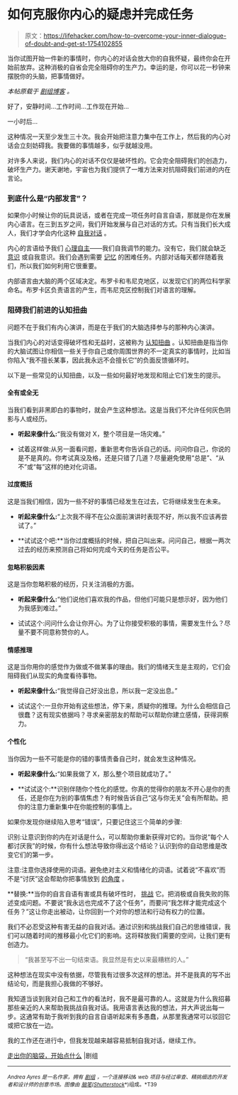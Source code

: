 # 如何克服你内心的疑虑并完成任务

> 原文：<https://lifehacker.com/how-to-overcome-your-inner-dialogue-of-doubt-and-get-st-1754102855>

当你试图开始一件新的事情时，你内心的对话会放大你的自我怀疑，最终你会在开始前放弃。这种消极的自省会完全阻碍你的生产力。幸运的是，你可以花一秒钟来摆脱你的头脑，把事情做好。



*本帖原载于* [*剧组博客*](http://blog.crew.co/get-out-of-your-head-and-start-something/) *。*

好了，安静时间…工作时间…工作现在开始…

一小时后…

这种情况一天至少发生三十次。我会开始把注意力集中在工作上，然后我的内心对话会立刻妨碍我。我要做的事情越多，似乎就越没用。

对许多人来说，我们内心的对话不仅仅是破坏性的。它会完全阻碍我们的创造力，破坏生产力。谢天谢地，宇宙也为我们提供了一堆方法来对抗阻碍我们前进的内在言论。

### 到底什么是“内部发言”？

如果你小时候让你的玩具说话，或者在完成一项任务时自言自语，那就是你在发展内心语言。在三到五岁之间，我们开始发展与自己对话的方式。只有当我们长大成人，我们才学会内化这种 [自我对话](http://www.scientificamerican.com/article/getting-to-know-the-voices-in-your-head/?page=1) 。

内心的言语给予我们 [心理自主](http://tap.sagepub.com/content/22/1/3.full.pdf+html)——我们自我调节的能力。没有它，我们就会缺乏 [意识](http://www.phonetique.uqam.ca/upload/Perrone-Bertolli_etal_main.pdf) 或自我意识。我们会遇到需要 [记忆](http://www.deepdyve.com/lp/elsevier/from-storage-to-manipulation-how-the-neural-correlates-of-verbal-boZh2EXd5t/9) 的困难任务。内部对话每天都伴随着我们，所以我们如何利用它很重要。

内部语言由大脑的两个区域决定。布罗卡和韦尼克地区，以发现它们的两位科学家命名。布罗卡区负责语言的产生，而韦尼克区控制我们对语言的理解。

### 阻碍我们前进的认知扭曲

问题不在于我们有内心演讲，而是在于我们的大脑选择参与的那种内心演讲。

当我们内心的对话变得破坏性和无益时，这被称为 [认知扭曲](http://psychcentral.com/lib/15-common-cognitive-distortions/0002153) 。认知扭曲是指当你的大脑试图让你相信一些关于你自己或你周围世界的不一定真实的事情时，比如当你陷入“我不擅长某事，因此我永远不会擅长它”的负面反馈循环时。

以下是一些常见的认知扭曲，以及一些如何最好地发现和阻止它们发生的提示。

#### 全有或全无

当我们看到非黑即白的事物时，就会产生这种想法。这是当我们不允许任何灰色阴影与人或经历。

*   **听起来像什么:**“我没有做对 X，整个项目是一场灾难。”

*   试着这样做:从另一面看问题，重新思考你告诉自己的话。问问你自己，你说的是不是真的。你考试真没及格，还是只错了几道？尽量避免使用“总是”、“从不”或“每”这样的绝对化词语。

#### 过度概括

这是当我们相信，因为一些不好的事情已经发生在过去，它将继续发生在未来。

*   **听起来像什么:**“上次我不得不在公众面前演讲时表现不好，所以我不应该再尝试了。”

*   **试试这个吧:**当你过度概括的时候，把自己叫出来。问问自己，根据一两次过去的经历来预测自己将如何完成今天的任务是否公平。

#### 忽略积极因素

这是当你忽略积极的经历，只关注消极的方面。

*   **听起来像什么:**“他们说他们喜欢我的作品，但他们可能只是想示好，因为他们为我感到难过。”

*   试试这个:问问什么会让你开心。为了让你接受积极的事情，需要发生什么？尽量不要不同意称赞你的人。

#### 情感推理

这是当你用你的感觉作为做或不做某事的理由。我们的情绪天生是主观的，它们会阻碍我们从现实的角度看待事物。

*   **听起来像什么:**“我觉得自己好没出息，所以我一定没出息。”

*   试试这个:一旦你开始有这些想法，停下来，质疑你的推理。为什么会相信自己很蠢？这有现实依据吗？寻求亲密朋友的帮助可以帮助你建立感情，获得洞察力。

#### 个性化

当你因为一些不可能是你的错的事情责备自己时，就会发生这种情况。

*   **听起来像什么:**“如果我做了 X，那么整个项目就成功了。”

*   **试试这个:**识别伴随你个性化的感觉。你真的觉得你的朋友不开心是你的责任，还是你在为别的事情焦虑？有时候告诉自己“这与你无关”会有所帮助。把你的注意力重新集中在你能控制的事情上。

如果你发现你继续陷入思考“错误”，只要记住这三个简单的步骤:

识别:让意识到你的内在对话是什么，可以帮助你重新获得对它的。当你说“每个人都讨厌我”的时候，你有什么想法导致你得出这个结论？认识到你的自动思维是改变它们的第一步。

注意:注意你选择使用的词语。避免绝对主义和情绪化的词语。试着说“不喜欢”而不是“讨厌”这会帮助你把事情放到 [的角度](http://psychcentral.com/lib/challenging-negative-self-talk/0003196) 。

**替换:**当你的自言自语有害或具有破坏性时， [挑战](http://www.cnn.com/HEALTH/library/positive-thinking/SR00009.html) 它。把消极或自我失败的陈述变成问题。不要说“我永远也完成不了这个任务”，而要问“我怎样才能完成这个任务？”这让你走出被动，让你回到一个对你的想法和行动有权力的位置。

我们不必忍受这种有害无益的自我对话。通过识别和挑战我们自己的思维错误，我们可以随着时间的推移最小化它们的影响。这将释放我们需要的空间，让我们更有创造力。

> “我甚至写不出一句结束语。我显然是有史以来最糟糕的人。”

这种想法在现实中没有依据，尽管我有过很多次这样的想法。并不是我真的写不出结论句，而是我担心我做的不够好。

我知道当谈到我对自己和工作的看法时，我不是最可靠的人。这就是为什么我招募那些亲近的人来帮助我挑战自我对话。我用语言表达我的想法，并大声说出每一步。这通常有助于我听到我的自言自语听起来有多愚蠢，从那里我通常可以驳回它或把它放在一边。

我的工作还在进行中，但我发现越来越容易抵制自我对话，继续工作。

[走出你的脑袋，开始点什么](http://blog.crew.co/get-out-of-your-head-and-start-something/) |剧组

* * *

<small>*Andrea Ayres 是一名作家，拥有*</small> [<small>*剧组*</small>](http://pickcrew.com/) <small>*，一个连接移动& web 项目与经过审查、精挑细选的开发者和设计师的创意市场。图像由*</small> [<small>*脑笔*</small>](http://www.shutterstock.com/pic-195916973/stock-vector-flat-style-vector-businessman-growth-and-start-up-concept-new-business-banner.html)<small>*(*</small>[<small>*Shutterstock*</small>](http://shutterstock.com)<small>*)组成。*T39</small>